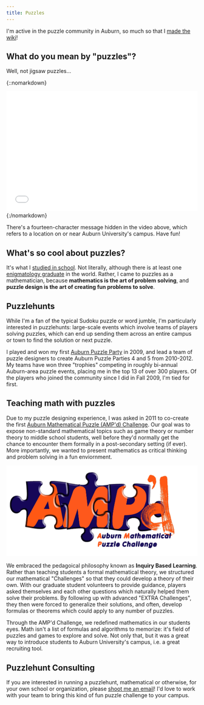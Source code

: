 ```yaml
---
title: Puzzles
---
```


I'm active in the puzzle community in Auburn, so much so that I 
[made the wiki](http://auburnpuzzleparty.wikia.com)!

## What do you mean by "puzzles"?

Well, not jigsaw puzzles...

{::nomarkdown}
<div style="text-align:center;">
<iframe width="560" height="315" style="max-width:100%" src="//www.youtube.com/embed/KrL5WV7TxYI" frameborder="0" allowfullscreen></iframe>
</div>
{:/nomarkdown}

There's a fourteen-character message hidden in the video above, which refers
to a location on or near Auburn University's campus. Have fun!

## What's so cool about puzzles?

It's what I [studied in school](/math/). Not literally, although there
is at least one 
[enigmatology graduate](http://en.wikipedia.org/wiki/Will_Shortz) in the world.
Rather, I came to puzzles as a mathematician, because **mathematics is the art of problem solving**, and **puzzle design is the art of
creating fun problems to solve**.

## Puzzlehunts

While I'm a fan of the typical Sudoku puzzle or word jumble, I'm particularly
interested in puzzlehunts: large-scale events which involve teams of players
solving puzzles, which can end up sending them across an entire campus or
town to find the solution or next puzzle. 

I played and won my first
[Auburn Puzzle Party](http://auburnpuzzleparty.wikia.com) in 2009, and
lead a team of puzzle designers to create Auburn Puzzle Parties 4 and 5 from
2010-2012. My teams have won three "trophies" competing in roughly bi-annual
Auburn-area puzzle events,
placing me in the top 13 of over 300 players. Of the players who joined
the community since I did in Fall 2009, I'm tied for first.

## Teaching math with puzzles

Due to my puzzle designing experience, I was asked in 2011 to co-create the
first 
[Auburn Mathematical Puzzle (AMP'd) Challenge](http://www.auburn.edu/academic/cosam/departments/outreach/programs/AMPd/index.htm). Our
goal was to expose non-standard mathematical topics such as game theory or
number theory to middle school students, well before they'd normally get the 
chance to encounter them formally in a post-secondary setting (if ever). More
importantly, we wanted to present mathematics as critical thinking and
problem solving in a fun enviornment.

![AMP'd Logo](/assets/images/ampd.jpg)

We embraced the pedagoical philosophy known as **Inquiry Based Learning**.
Rather than teaching students a formal mathematical theory, we structured our
mathematical "Challenges" so that they could develop a theory of their own.
With our graduate student volunteers to provide guidance, players asked
themselves and each other questions which naturally helped them solve their
problems. By following up with advanced "EXTRA Challenges", they then were
forced to generalize their solutions, and often, develop formulas or theorems
which could apply to any number of puzzles.

Through the AMP'd Challenge, we redefined mathematics in our students eyes.
Math isn't a list of formulas and algorithms to memorize: it's field of
puzzles and games to explore and solve. Not only that, but it was a great
way to introduce students to Auburn University's campus, i.e. a great
recruiting tool. 

## Puzzlehunt Consulting

If you are interested in running a puzzlehunt, mathematical or otherwise,
for your own school or organization, please 
[shoot me an email](steven.clontz@gmail.com)! I'd love to work with your
team to bring this kind of fun puzzle challenge to your campus.








